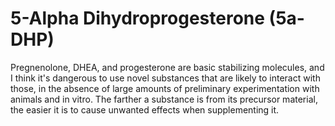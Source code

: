 # 5-Alpha Dihydroprogesterone (5a-DHP)

Pregnenolone, DHEA, and progesterone are basic stabilizing molecules, and I think it's dangerous to use novel substances that are likely to interact with those, in the absence of large amounts of preliminary experimentation with animals and in vitro. The farther a substance is from its precursor material, the easier it is to cause unwanted effects when supplementing it.